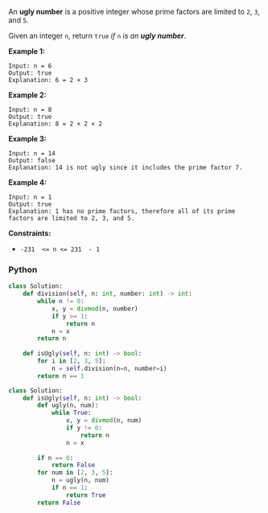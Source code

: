 An  **ugly number**  is a positive integer whose prime factors are limited to  `2`,  `3`, and  `5`.

Given an integer  `n`, return  `true`  _if_  `n`  _is an  **ugly number**_.

**Example 1:**
```
Input: n = 6
Output: true
Explanation: 6 = 2 × 3
```

**Example 2:**
```
Input: n = 8
Output: true
Explanation: 8 = 2 × 2 × 2
```

**Example 3:**
```
Input: n = 14
Output: false
Explanation: 14 is not ugly since it includes the prime factor 7.
```

**Example 4:**
```
Input: n = 1
Output: true
Explanation: 1 has no prime factors, therefore all of its prime factors are limited to 2, 3, and 5.
```

**Constraints:**
-   `-231  <= n <= 231  - 1`

### Python
```python
class Solution:
    def division(self, n: int, number: int) -> int:
        while n != 0:
            x, y = divmod(n, number)
            if y >= 1:
                return n
            n = x
        return n
    
    def isUgly(self, n: int) -> bool:
        for i in [2, 3, 5]:
            n = self.division(n=n, number=i)
        return n == 1
```

```python
class Solution:
    def isUgly(self, n: int) -> bool:
        def ugly(n, num):
            while True:
                x, y = divmod(n, num)
                if y != 0:
                    return n
                n = x
                
        if n == 0:
            return False
        for num in [2, 3, 5]:
            n = ugly(n, num)
            if n == 1:
                return True
        return False
```

